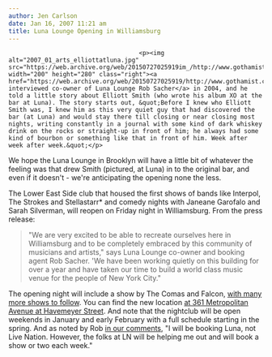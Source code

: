 ```yaml
---
author: Jen Carlson
date: Jan 16, 2007 11:21 am
title: Luna Lounge Opening in Williamsburg
---
```


	
										<p><img alt="2007_01_arts_elliottatluna.jpg" src="https://web.archive.org/web/20150727025919im_/http://www.gothamist.com/attachments/arts_jen/2007_01_arts_elliottatluna.jpg" width="200" height="280" class="right"><a href="https://web.archive.org/web/20150727025919/http://www.gothamist.com/archives/2004/08/10/rob_sacher_coowner_luna_lounge.php">We interviewed co-owner of Luna Lounge Rob Sacher</a> in 2004, and he told a little story about Elliott Smith (who wrote his album XO at the bar at Luna). The story starts out, &quot;Before I knew who Elliott Smith was, I knew him as this very quiet guy that had discovered the bar (at Luna) and would stay there till closing or near closing most nights, writing constantly in a journal with some kind of dark whiskey drink on the rocks or straight-up in front of him; he always had some kind of bourbon or something like that in front of him. Week after week after week.&quot;</p>

<p>We hope the Luna Lounge in Brooklyn will have a little bit of whatever the feeling was that drew Smith (pictured, at Luna) in to the original bar, and even if it doesn&apos;t - we&apos;re anticipating the opening none the less.</p>

<p>The Lower East Side club that housed the first shows of bands like Interpol, The Strokes and Stellastarr* and comedy nights with Janeane Garofalo and Sarah Silverman, will reopen on Friday night in Williamsburg. From the press release:</p>

<blockquote>&quot;We are very excited to be able to recreate ourselves here in Williamsburg and to be completely embraced by this community of musicians and artists,&quot; says Luna Lounge co-owner and booking agent Rob Sacher. &apos;We have been working quietly on this building for over a year and have taken our time to build a world class music venue for the people of New York City.&quot;</blockquote>

<p>The opening night will include a show by The Comas and Falcon, <a href="https://web.archive.org/web/20150727025919/http://www.lunalounge.com/schedule/current">with many more shows to follow</a>. You can find the new location <a href="https://web.archive.org/web/20150727025919/http://www.google.com/maps?q=361+Metropolitan+Ave,+Brooklyn,+NY+11211&amp;ie=UTF8&amp;z=15&amp;ll=40.714541,-73.955841&amp;spn=0.016199,0.047679&amp;om=1&amp;iwloc=addr">at 361 Metropolitan Avenue at Havemeyer Street</a>. And note that the nightclub will be open weekends in January and early February with a full schedule starting in the spring. And as noted by Rob <a href="https://web.archive.org/web/20150727025919/http://www.gothamist.com/archives/2006/12/29/looking_forward.php#comment-953589">in our comments</a>, &quot;I will be booking Luna, not Live Nation. However, the folks at LN will be helping me out and will book a show or two each week.&quot;</p>					
										
									
				